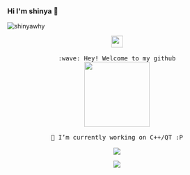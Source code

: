 ### Hi I'm shinya 👋
![shinyawhy](https://count.getloli.com/get/@shinyawhy?theme=asoul)
<p align="center">
  <img src="https://user-images.githubusercontent.com/5679180/79618120-0daffb80-80be-11ea-819e-d2b0fa904d07.gif" width="27px">
  <br><br>
  <samp>
    :wave: Hey! Welcome to my github
    <br>
    <img src="https://github.com/guobinhit/guobinhit/blob/master/loading/Kamado-Nezuko.gif" width="150px" height="150px" align="center">
    <br><br>🔭 I’m currently working on C++/QT :P<br><br>
    <img align="center" src="https://github-readme-stats.vercel.app/api?username=shinyawhy&count_private =true&show_icons=true&theme=tokyonight&icon_color=CE1D2D&text_color=718096&bg_color=ffffff&hide_title=false" />
    <div align = "center">
    <img align="center"
         src="https://github-readme-stats.vercel.app/api/top-langs/?username=shinyawhy&hide=javascript,html,css"
    />
      </div>
  </samp>
<br>
</p>

<!--
**shinyawhy/shinyawhy** is a ✨ _special_ ✨ repository because its `README.md` (this file) appears on your GitHub profile.

Here are some ideas to get you started:

- 🔭 I’m currently working on ...
- 🌱 I’m currently learning ...
- 👯 I’m looking to collaborate on ...
- 🤔 I’m looking for help with ...
- 💬 Ask me about ...
- 📫 How to reach me: ...
- 😄 Pronouns: ...
- ⚡ Fun fact: ...
-->
